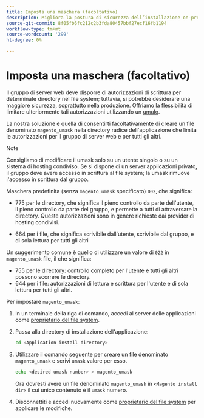 ```yaml
---
title: Imposta una maschera (facoltativo)
description: Migliora la postura di sicurezza dell’installazione on-premise di Adobe Commerce o Magento Open Source limitando le autorizzazioni del file system.
source-git-commit: 8f05fb6fc212c2b3fda80457bbf27ecf16fb1194
workflow-type: tm+mt
source-wordcount: '299'
ht-degree: 0%

---
```



# Imposta una maschera (facoltativo)

Il gruppo di server web deve disporre di autorizzazioni di scrittura per determinate directory nel file system; tuttavia, si potrebbe desiderare una maggiore sicurezza, soprattutto nella produzione. Offriamo la flessibilità di limitare ulteriormente tali autorizzazioni utilizzando un [umulo](https://www.cyberciti.biz/tips/understanding-linux-unix-umask-value-usage.html).

La nostra soluzione è quella di consentirti facoltativamente di creare un file denominato `magento_umask` nella directory radice dell&#39;applicazione che limita le autorizzazioni per il gruppo di server web e per tutti gli altri.

>[!NOTE]
>
>Consigliamo di modificare il umask solo su un utente singolo o su un sistema di hosting condiviso. Se si dispone di un server applicazioni privato, il gruppo deve avere accesso in scrittura al file system; la umask rimuove l&#39;accesso in scrittura dal gruppo.

Maschera predefinita (senza `magento_umask` specificato) `002`, che significa:

* 775 per le directory, che significa il pieno controllo da parte dell&#39;utente, il pieno controllo da parte del gruppo, e permette a tutti di attraversare la directory. Queste autorizzazioni sono in genere richieste dai provider di hosting condivisi.

* 664 per i file, che significa scrivibile dall&#39;utente, scrivibile dal gruppo, e di sola lettura per tutti gli altri

Un suggerimento comune è quello di utilizzare un valore di `022` in `magento_umask` file, il che significa:

* 755 per le directory: controllo completo per l&#39;utente e tutti gli altri possono scorrere le directory.
* 644 per i file: autorizzazioni di lettura e scrittura per l&#39;utente e di sola lettura per tutti gli altri.

Per impostare `magento_umask`:

1. In un terminale della riga di comando, accedi al server delle applicazioni come [proprietario del file system](../prerequisites/file-system/overview.md).
1. Passa alla directory di installazione dell&#39;applicazione:

   ```bash
   cd <Application install directory>
   ```

1. Utilizzare il comando seguente per creare un file denominato `magento_umask` e scrivi `umask` valore per esso.

   ```bash
   echo <desired umask number> > magento_umask
   ```

   Ora dovresti avere un file denominato `magento_umask` in `<Magento install dir>` il cui unico contenuto è il `umask` numero.

1. Disconnettiti e accedi nuovamente come [proprietario del file system](../prerequisites/file-system/overview.md) per applicare le modifiche.
